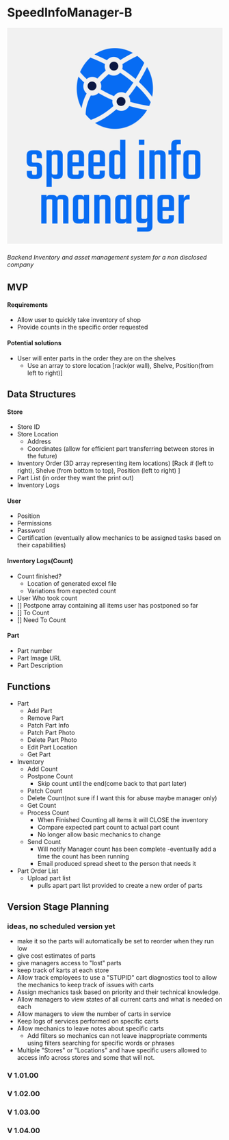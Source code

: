 # SpeedInfoManager-B

![logo](./logo.svg)

###### Backend Inventory and asset management system for a non disclosed company

## <!--    ...    -->MVP<!-- ... -->

#### Requirements

- Allow user to quickly take inventory of shop
- Provide counts in the specific order requested

#### Potential solutions

- User will enter parts in the order they are on the shelves
  - Use an array to store location [rack(or wall), Shelve, Position(from left to right)]

## Data Structures

#### Store

- Store ID
- Store Location
  - Address
  - Coordinates (allow for efficient part transferring between stores in the future)
- Inventory Order (3D array representing item locations) [Rack # (left to right), Shelve (from bottom to top), Position (left to right) ]
- Part List (in order they want the print out)
- Inventory Logs

#### User

- Position
- Permissions
- Password
- Certification (eventually allow mechanics to be assigned tasks based on their capabilities)

#### Inventory Logs(Count)

- Count finished?
  - Location of generated excel file
  - Variations from expected count
- User Who took count
- [] Postpone array containing all items user has postponed so far
- [] To Count
- [] Need To Count

#### Part

- Part number
- Part Image URL
- Part Description

## <!--    ...    -->Functions<!-- ... -->

- Part
  - Add Part
  - Remove Part
  - Patch Part Info
  - Patch Part Photo
  - Delete Part Photo
  - Edit Part Location
  - Get Part
- Inventory
  - Add Count
  - Postpone Count
    - Skip count until the end(come back to that part later)
  - Patch Count
  - Delete Count(not sure if I want this for abuse maybe manager only)
  - Get Count
  - Process Count
    - When Finished Counting all items it will CLOSE the inventory
    - Compare expected part count to actual part count
    - No longer allow basic mechanics to change
  - Send Count
    - Will notify Manager count has been complete
      -eventually add a time the count has been running
    - Email produced spread sheet to the person that needs it
- Part Order List
  - Upload part list
    - pulls apart part list provided to create a new order of parts

## <!--    ...     -->Version Stage Planning<!-- ... -->

### ideas, no scheduled version yet

- make it so the parts will automatically be set to reorder when they run low
- give cost estimates of parts
- give managers access to "lost" parts
- keep track of karts at each store
- Allow track employees to use a "STUPID" cart diagnostics tool to allow the mechanics to keep track of issues with carts
- Assign mechanics task based on priority and their technical knowledge.
- Allow managers to view states of all current carts and what is needed on each
- Allow managers to view the number of carts in service
- Keep logs of services performed on specific carts
- Allow mechanics to leave notes about specific carts
  - Add filters so mechanics can not leave inappropriate comments using filters searching for specific words or phrases
- Multiple "Stores" or "Locations" and have specific users allowed to access info across stores and some that will not.

### V 1.01.00

### V 1.02.00

### V 1.03.00

### V 1.04.00
